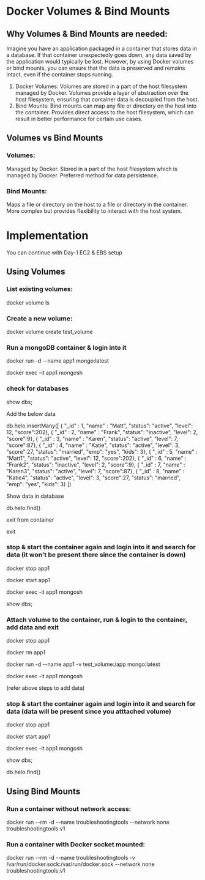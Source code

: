 # Docker Volumes & Bind Mounts
## Why Volumes & Bind Mounts are needed:
Imagine you have an application packaged in a container that stores data in a database. If that container unexpectedly goes down, any data saved by the application would typically be lost. However, by using Docker volumes or bind mounts, you can ensure that the data is preserved and remains intact, even if the container stops running.

1. Docker Volumes:  Volumes are stored in a part of the host filesystem managed by Docker. Volumes provide a layer of abstraction over the host filesystem, ensuring that container data is decoupled from the host.
2. Bind Mounts: Bind mounts can map any file or directory on the host into the container. Provides direct access to the host filesystem, which can result in better performance for certain use cases.

## Volumes vs Bind Mounts
### Volumes:

Managed by Docker.
Stored in a part of the host filesystem which is managed by Docker.
Preferred method for data persistence.

### Bind Mounts:

Maps a file or directory on the host to a file or directory in the container.
More complex but provides flexibility to interact with the host system.

# Implementation
You can continue with Day-1 EC2 & EBS setup

## Using Volumes

### List existing volumes:
docker volume ls
### Create a new volume:
docker volume create test_volume
### Run a mongoDB container & login into it
docker run -d --name app1 mongo:latest

docker exec -it app1 mongosh
### check for databases
show dbs;

Add the below data

db.helo.insertMany([
{ "_id" : 1, "name" : "Matt", "status": "active", "level": 12, "score":202},
        	{ "_id" : 2, "name" : "Frank", "status": "inactive", "level": 2, "score":9},
        	{ "_id" : 3, "name" : "Karen", "status": "active", "level": 7, "score":87},
        	{ "_id" : 4, "name" : "Katie", "status": "active", "level": 3, "score":27, "status": "married", "emp": "yes", "kids": 3},
        	{ "_id" : 5, "name" : "Matt1", "status": "active", "level": 12, "score":202},
        	{ "_id" : 6, "name" : "Frank2", "status": "inactive", "level": 2, "score":9},
        	{ "_id" : 7, "name" : "Karen3", "status": "active", "level": 7, "score":87},
        	{ "_id" : 8, "name" : "Katie4", "status": "active", "level": 3, "score":27, "status": "married", "emp": "yes", "kids": 3}
        	])

Show data in database

db.helo.find()

exit from container

exit
### stop & start the container again and login into it and search for data (it won't be present there since the container is down)
docker stop app1

docker start app1

docker exec -it app1 mongosh

show dbs;
### Attach volume to the container, run & login to the container, add data and exit
docker stop app1

docker rm app1

docker run -d --name app1 -v test_volume:/app mongo:latest

docker exec -it app1 mongosh

(refer above steps to add data)
### stop & start the container again and login into it and search for data (data will be present since you atttached volume)
docker stop app1

docker start app1

docker exec -it app1 mongosh

show dbs;

db.helo.find()

## Using Bind Mounts
### Run a container without network access:

docker run --rm -d --name troubleshootingtools --network none troubleshootingtools:v1

### Run a container with Docker socket mounted:

docker run --rm -d --name troubleshootingtools -v /var/run/docker.sock:/var/run/docker.sock --network none troubleshootingtools:v1
